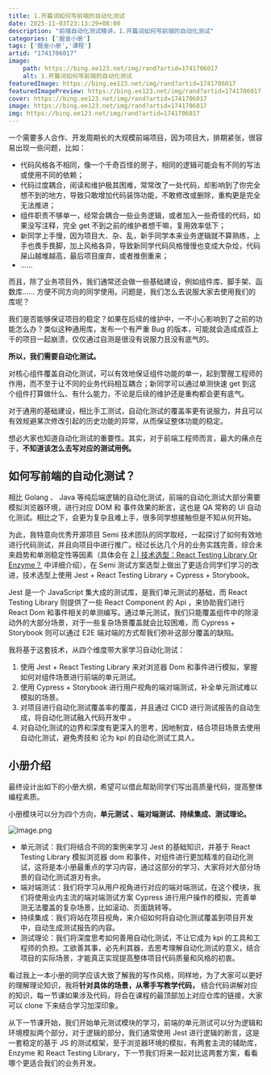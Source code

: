 ```yaml
---
title: 1.开篇词如何写前端的自动化测试
date: 2025-11-03T23:13:29+08:00
description: "前端自动化测试精讲，1.开篇词如何写前端的自动化测试"
categories: ['掘金小册']
tags: ['掘金小册','课程']
artid: "1741706017"
image:
    path: https://bing.ee123.net/img/rand?artid=1741706017
    alt: 1.开篇词如何写前端的自动化测试
featuredImage: https://bing.ee123.net/img/rand?artid=1741706017
featuredImagePreview: https://bing.ee123.net/img/rand?artid=1741706017
cover: https://bing.ee123.net/img/rand?artid=1741706017
image: https://bing.ee123.net/img/rand?artid=1741706017
img: https://bing.ee123.net/img/rand?artid=1741706017
---
```


一个需要多人合作、开发周期长的大规模前端项目，因为项目大，排期紧张，很容易出现一些问题，比如：

-   代码风格各不相同，像一个千奇百怪的房子，相同的逻辑可能会有不同的写法或使用不同的依赖；
-   代码过度耦合，阅读和维护极其困难，常常改了一处代码，却影响到了你完全想不到的地方，导致只敢增加代码装饰功能，不敢修改或删除，重构更是完全无法推进；
-   组件职责不够单一，经常会耦合一些业务逻辑，或者加入一些奇怪的代码，如果没写注释，完全 get 不到之前的维护者想干嘛，复用效率低下；
-   新同学上手慢，因为项目大、杂、乱，新手同学本来业务逻辑就不算熟练，上手也畏手畏脚，加上风格各异，导致新同学代码风格慢慢也变成大杂烩，代码屎山越堆越高，最后项目废弃，或者推倒重来；
-   ……

而且，除了业务项目外，我们通常还会做一些基础建设，例如组件库、脚手架、函数库…… 方便不同方向的同学使用。问题是，我们怎么去说服大家去使用我们的库呢？

我们是否能够保证项目的稳定？如果在后续的维护中，一不小心影响到了之前的功能怎么办？类似这种通用库，发布一个有严重 Bug 的版本，可能就会造成成百上千的项目一起崩溃，仅仅通过自测是很没有说服力且没有底气的。

**所以，我们需要自动化测试。**

对核心组件覆盖自动化测试，可以有效地保证组件功能的单一，起到警醒工程师的作用，而不至于让不同的业务代码相互耦合；新同学可以通过单测快速 get 到这个组件打算做什么、有什么能力，不论是后续的维护还是重构都会更有底气。

对于通用的基础建设，相比手工测试，自动化测试的覆盖率更有说服力，并且可以有效规避某次修改引起的历史功能的异常，从而保证整体功能的稳定。

想必大家也知道自动化测试的重要性。其实，对于前端工程师而言，最大的痛点在于，**不知道该怎么去写对应的测试用例。**

## 如何写前端的自动化测试？

相比 Golang 、 Java 等纯后端逻辑的自动化测试，前端的自动化测试大部分需要模拟浏览器环境，进行对应 DOM 和 事件效果的断言，这也是 QA 常称的 UI 自动化测试。相比之下，会更为复杂且难上手，很多同学想接触但是不知从何开始。

为此，我特意向优秀开源项目 Semi 技术团队的同学取经，一起探讨了如何有效地进行代码测试，并且向项目中进行推广。经过长达几个月的业务实践完善，综合未来趋势和单测稳定性等因素（具体会在 [2 | 技术选型：React Testing Library Or Enzyme？](https://juejin.cn/book/7174044519350927395/section/7176612133294063668) 中详细介绍），在 Semi 测试方案选型上做出了更适合同学们学习的改进，技术选型上使用 Jest + React Testing Library + Cypress + Storybook。

Jest 是一个 JavaScript 集大成的测试库，是我们单元测试的基础，而 React Testing Library 则提供了一些 React Component 的 Api ，来协助我们进行 React Dom 和事件相关的单测编写。通过单元测试，我们只能覆盖组件中的除滚动外的大部分场景，对于一些复杂场景覆盖就会比较困难，而 Cypress + Storybook 则可以通过 E2E 端对端的方式帮我们弥补这部分覆盖的缺陷。

我将基于这套技术，从四个维度带大家学习自动化测试：

1.  使用 Jest + React Testing Library 来对浏览器 Dom 和事件进行模拟，掌握如何对组件场景进行前端的单元测试。
1.  使用 Cypress + Storybook 进行用户视角的端对端测试，补全单元测试难以模拟的场景。
1.  对项目进行自动化测试覆盖率的覆盖，并且通过 CICD 进行测试报告的自动生成，将自动化测试融入代码开发中 。
1.  对自动化测试的边界和深度有更深入的思考，因地制宜，结合项目场景去使用自动化测试，避免秀技和 沦为 kpi 的自动化测试工具人。

## 小册介绍

最终设计出如下的小册大纲，希望可以借此帮助同学们写出高质量代码，提高整体编程素质。

小册模块可以分为四个方向，**单元测试** **、端对端测试、持续集成、测试理论。**

![image.png](https://p3-juejin.byteimg.com/tos-cn-i-k3u1fbpfcp/9b903e13bccc4d21ac16925b60fb5f24~tplv-k3u1fbpfcp-watermark.image?)

-   单元测试：我们将结合不同的案例来学习 Jest 的基础知识，并基于 React Testing Library 模拟浏览器 dom 和事件，对组件进行更加精准的自动化测试，这将是本小册最重点的学习内容，通过这部分的学习，大家将对大部分场景的自动化测试游刃有余。
-   端对端测试：我们将学习从用户视角进行对应的端对端测试，在这个模块，我们将使用业内主流的端对端测试方案 Cypress 进行用户操作的模拟，完善单测无法覆盖的复杂场景，比如滚动、页面跳转等。
-   持续集成：我们将站在项目视角，来介绍如何将自动化测试覆盖到项目开发中，自动生成测试报告的内容。
-   测试理论：我们将深度思考如何善用自动化测试，不让它成为 kpi 的工具和工程师的负担。工欲善其事，必先利其器，去思考理解自动化测试的意义，结合项目的实际场景，才能真正实现提高整体项目代码质量和风格的初衷。

看过我上一本小册的同学应该大致了解我的写作风格，同样地，为了大家可以更好的理解理论知识，我将**针对具体的场景，从零手写教学代码，** 结合代码讲解对应的知识，每一节课如果涉及代码，将会在课程的最顶部加上对应仓库的链接，大家可以 clone 下来结合学习加深印象。

从下一节课开始，我们开始单元测试模块的学习，前端的单元测试可以分为逻辑和环境模拟两个部分，对于逻辑的部分，我们通常使用 Jest 进行逻辑的断言，这是一套稳定的基于 JS 的测试框架，至于浏览器环境的模拟，有两套主流的辅助库，Enzyme 和 React Testing Library，下一节我们将来一起对比这两套方案，看看哪个更适合我们的业务开发。